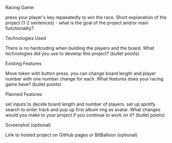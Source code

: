 Racing Game:

press your player's key repaeatedly to win the race.
Short explanation of the project (1-2 sentences) - what is the goal of the project and/or main functionality?

Technologies Used

There is no hardcoding when building the players and the board.
What technologies did you use to develop this project? (bullet points)

Existing Features

Move token with button press. you can change board length and player number with
one number change for each.
What features does your racing game have? (bullet points)

Planned Features

set inputs to decide board length and number of players. set up spotify search
to enter track and pop up first album img as avatar.
What changes would you make to your project if you continue to work on it? (bullet points)

Screenshot (optional)

Link to hosted project on GitHub pages or BitBalloon (optional)
